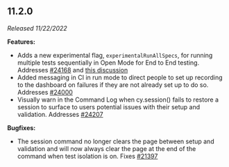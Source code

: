 ## 11.2.0

_Released 11/22/2022_

**Features:**

- Adds a new experimental flag, `experimentalRunAllSpecs`, for running multiple
  tests sequentially in Open Mode for End to End testing. Addresses
  [#24168](https://github.com/cypress-io/cypress/issues/24168) and
  [this discussion](https://github.com/cypress-io/cypress/discussions/21628)
- Added messaging in CI in run mode to direct people to set up recording to the
  dashboard on failures if they are not already set up to do so. Addresses
  [#24000](https://github.com/cypress-io/cypress/issues/24000)
- Visually warn in the Command Log when cy.session() fails to restore a session
  to surface to users potential issues with their setup and validation.
  Addresses [#24207](https://github.com/cypress-io/cypress/issues/24207)

**Bugfixes:**

- The session command no longer clears the page between setup and validation and
  will now always clear the page at the end of the command when test isolation
  is on. Fixes [#21397](https://github.com/cypress-io/cypress/issues/21397)

